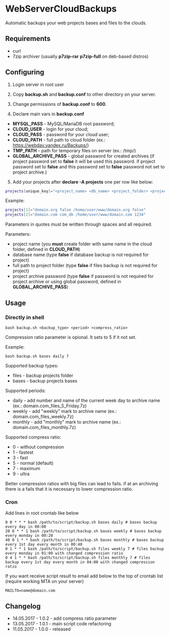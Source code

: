 # WebServerCloudBackups
Automatic backups your web projects bases and files to the clouds.

Requirements
------------

- curl
- 7zip archiver (usually **p7zip-rar** **p7zip-full** on deb-based distros)

Configuring
-----------

1. Login server in root user

2. Copy **backup.sh** and **backup.conf** to other directory on your server.

3. Change permissions of **backup.conf** to **600**.

4. Declare main vars in **backup.conf**

- **MYSQL_PASS** - MySQL/MariaDB root password;
- **CLOUD_USER** - login for your cloud;
- **CLOUD_PASS** - password for your cloud user;
- **CLOUD_PATH** - full path to cloud folder (ex.: https://webdav.yandex.ru/Backups/)
- **TMP_PATH** - path for temporary files on server (ex.: /tmp/)
- **GLOBAL_ARCHIVE_PASS** - global password for created archives (if project password set to **false** it will be used this password. if project password set to **false** and this password set to **false** password not set to project archive.)

5. Add your projects after **declare -A projects** one per row like below:

```bash
projects[unique_key]="<project_name> <db_name> <project_folder> <project_archive_password>"
```

Example:

```bash
projects[1]="domain.org false /home/user/www/domain.org false"
projects[2]="domain.com com_db /home/user/www/domain.com 1234"
```

Parameters in quotes must be written through spaces and all required.

Parameters:

- project name (you **must** create folder with same name in the cloud folder, defined in **CLOUD_PATH**)
- database name (type **false** if database backup is not required for project)
- full path to project folder (type **false** if files backup is not required for project)
- project archive password (type **false** if password is not required for project archive or using global password, defined in **GLOBAL_ARCHIVE_PASS**)

Usage
-----

### Directly in shell

    bash backup.sh <backup_type> <period> <compress_ratio>

Compression ratio parameter is opional. It sets to 5 if it not set.

Example:

    bash backup.sh bases daily 7

Supported backup types:

- files - backup projects folder
- bases - backup projects bases

Supported periods:

- daily - add number and name of the current week day to archive name (ex.: domain.com_files_5_Friday.7z)
- weekly - add "weekly" mark to archive name (ex.: domain.com_files_weekly.7z)
- monthly - add "monthly" mark to archive name (ex.: domain.com_files_monthly.7z)

Supported compress ratio:

- 0 - without compression
- 1 - fastest
- 3 - fast
- 5 - normal (default) 
- 7 - maximum
- 9 - ultra

Better compression ratios with big files can lead to fails. if at an archiving there is a fails that it is necessary to lower compression ratio.

### Cron

Add lines in root crontab like below

    0 0 * * * bash /path/to/script/backup.sh bases daily # bases backup every day in 00:00
    20 0 * * 1 bash /path/to/script/backup.sh bases weekly # bases backup every monday in 00:20
    40 0 1 * * bash /path/to/script/backup.sh bases monthly # bases backup every 1st day every month in 00:40
    0 1 * * 1 bash /path/to/script/backup.sh files weekly 7 # files backup every monday in 01:00 with changed compression ratio
    0 4 1 * * bash /path/to/script/backup.sh files monthly 7 # files backup every 1st day every month in 04:00 with changed compression ratio

If you want receive script result to email add below to the top of crontab list (require working MTA on your server)

    MAILTO=name@domain.com

Changelog
---------

- 14.05.2017 - 1.0.2 - add compress ratio parameter
- 13.05.2017 - 1.0.1 - main script code refactoring
- 11.05.2017 - 1.0.0 - released
